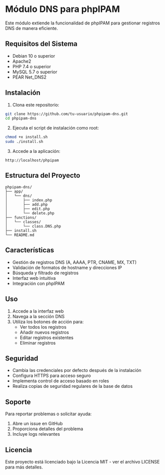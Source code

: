 # Módulo DNS para phpIPAM

Este módulo extiende la funcionalidad de phpIPAM para gestionar registros DNS de manera eficiente.

## Requisitos del Sistema

- Debian 10 o superior
- Apache2
- PHP 7.4 o superior
- MySQL 5.7 o superior
- PEAR Net_DNS2

## Instalación

1. Clona este repositorio:
```bash
git clone https://github.com/tu-usuario/phpipam-dns.git
cd phpipam-dns
```

2. Ejecuta el script de instalación como root:
```bash
chmod +x install.sh
sudo ./install.sh
```

3. Accede a la aplicación:
```
http://localhost/phpipam
```

## Estructura del Proyecto

```
phpipam-dns/
├── app/
│   └── dns/
│       ├── index.php
│       ├── add.php
│       ├── edit.php
│       └── delete.php
├── functions/
│   └── classes/
│       └── class.DNS.php
├── install.sh
└── README.md
```

## Características

- Gestión de registros DNS (A, AAAA, PTR, CNAME, MX, TXT)
- Validación de formatos de hostname y direcciones IP
- Búsqueda y filtrado de registros
- Interfaz web intuitiva
- Integración con phpIPAM

## Uso

1. Accede a la interfaz web
2. Navega a la sección DNS
3. Utiliza los botones de acción para:
   - Ver todos los registros
   - Añadir nuevos registros
   - Editar registros existentes
   - Eliminar registros

## Seguridad

- Cambia las credenciales por defecto después de la instalación
- Configura HTTPS para acceso seguro
- Implementa control de acceso basado en roles
- Realiza copias de seguridad regulares de la base de datos

## Soporte

Para reportar problemas o solicitar ayuda:
1. Abre un issue en GitHub
2. Proporciona detalles del problema
3. Incluye logs relevantes

## Licencia

Este proyecto está licenciado bajo la Licencia MIT - ver el archivo LICENSE para más detalles.
